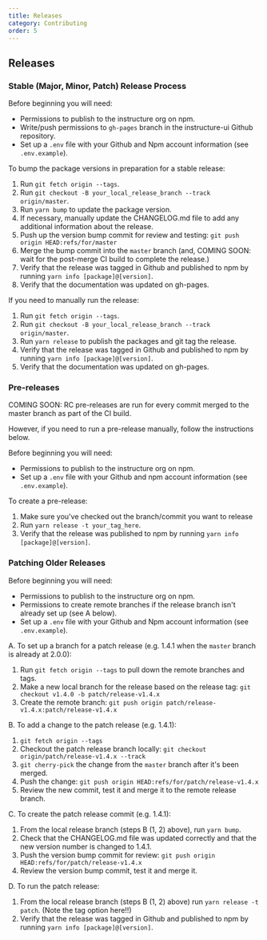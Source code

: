 ```yaml
---
title: Releases
category: Contributing
order: 5
---
```


## Releases


### Stable (Major, Minor, Patch) Release Process

Before beginning you will need:

- Permissions to publish to the instructure org on npm.
- Write/push permissions to `gh-pages` branch in the instructure-ui Github repository.
- Set up a `.env` file with your Github and Npm account information (see `.env.example`).

To bump the package versions in preparation for a stable release:

1. Run `git fetch origin --tags`.
1. Run `git checkout -B your_local_release_branch --track origin/master`.
1. Run `yarn bump` to update the package version.
1. If necessary, manually update the CHANGELOG.md file to add any additional information about the release.
1. Push up the version bump commit for review and testing: `git push origin HEAD:refs/for/master`
1. Merge the bump commit into the `master` branch (and, COMING SOON: wait for the post-merge CI build to complete the release.)
1. Verify that the release was tagged in Github and published to npm by running `yarn info [package]@[version]`.
1. Verify that the documentation was updated on gh-pages.

If you need to manually run the release:

1. Run `git fetch origin --tags`.
1. Run `git checkout -B your_local_release_branch --track origin/master`.
1. Run `yarn release` to publish the packages and git tag the release.
1. Verify that the release was tagged in Github and published to npm by running `yarn info [package]@[version]`.
1. Verify that the documentation was updated on gh-pages.


### Pre-releases

COMING SOON: RC pre-releases are run for every commit merged to the master branch as part of the CI build.

However, if you need to run a pre-release manually, follow the instructions below.

Before beginning you will need:

- Permissions to publish to the instructure org on npm.
- Set up a `.env` file with your Github and npm account information (see `.env.example`).

To create a pre-release:

1. Make sure you've checked out the branch/commit you want to release
1. Run `yarn release -t your_tag_here`.
1. Verify that the release was published to npm by running `yarn info [package]@[version]`.


### Patching Older Releases

Before beginning you will need:

- Permissions to publish to the instructure org on npm.
- Permissions to create remote branches if the release branch isn't already set up (see A below).
- Set up a `.env` file with your Github and Npm account information (see `.env.example`).

A. To set up a branch for a patch release (e.g. 1.4.1 when the `master` branch is already at 2.0.0):

1. Run `git fetch origin --tags` to pull down the remote branches and tags.
1. Make a new local branch for the release based on the release tag: `git checkout v1.4.0 -b patch/release-v1.4.x`
1. Create the remote branch: `git push origin patch/release-v1.4.x:patch/release-v1.4.x`

B. To add a change to the patch release (e.g. 1.4.1):

1. `git fetch origin --tags`
1. Checkout the patch release branch locally: `git checkout origin/patch/release-v1.4.x --track`
1. `git cherry-pick` the change from the `master` branch after it's been merged.
1. Push the change: `git push origin HEAD:refs/for/patch/release-v1.4.x`
1. Review the new commit, test it and merge it to the remote release branch.

C. To create the patch release commit (e.g. 1.4.1):

1. From the local release branch (steps B (1, 2) above), run `yarn bump`.
1. Check that the CHANGELOG.md file was updated correctly and that the new version number is changed to 1.4.1.
1. Push the version bump commit for review: `git push origin HEAD:refs/for/patch/release-v1.4.x`
1. Review the version bump commit, test it and merge it.

D. To run the patch release:

1. From the local release branch (steps B (1, 2) above) run `yarn release -t patch`. (Note the tag option here!!)
1. Verify that the release was tagged in Github and published to npm by running `yarn info [package]@[version]`.
